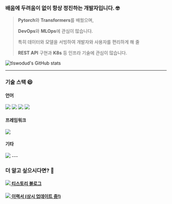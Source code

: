 <!--
**umi0410/umi0410** is a ✨ _special_ ✨ repository because its `README.md` (this file) appears on your GitHub profile.

Here are some ideas to get you started:

- 🔭 I’m currently working on ...
- 🌱 I’m currently learning ...
- 👯 I’m looking to collaborate on ...
- 🤔 I’m looking for help with ...
- 💬 Ask me about ...
- 📫 How to reach me: ...
- 😄 Pronouns: ...
- ⚡ Fun fact: ...
-->
<!-- 
shields.io 참고: https://shields.io/
icon 참고: https://simpleicons.org/?q=go
 -->

### 배움에 두려움이 없이 항상 정진하는 개발자입니다. 🤓

> 
> **Pytorch**와 **Transformers**를 배웠으며,
>
> **DevOps**와 **MLOps**에 관심이 많습니다.
> 
> 특히 데이터와 모델을 서빙하여 개발자와 사용자를 편리하게 해 줄
> 
> **REST API** 구현과 **K8s** 등 인프라 기술에 관심이 많습니다.


![tlswodud's GitHub stats](https://github-readme-stats.vercel.app/api?username=tlswodud&count_private=true&show_icons=true&theme=github_dark)

---

### 기술 스택 😄

#### 언어
<img src="https://img.shields.io/badge/Python-3776AB?style=flat&logo=python&logoColor=white"/>  <img src="https://img.shields.io/badge/JavaScript-F7DF1E?&style=flat&logo=Java&logoColor=white"/>
<img src="https://img.shields.io/badge/JavaScript-F7DF1E?&style=flat&logo=C++&logoColor=white"/>
<img src="https://img.shields.io/badge/JavaScript-F7DF1E?&style=flat&logo=C#&logoColor=white"/>

#### 프레임워크

<img src="https://img.shields.io/badge/PyTorch-EE4C2C?&style=flat&logo=PyTorch&logoColor=white"/>  

#### 기타

   <img src="https://img.shields.io/badge/Docker-2496ED?style=flat&logo=docker&logoColor=white"/>  
---

### 더 알고 싶으시다면? 🤗

#### [<img src="https://img.shields.io/badge/Tistory-000000?style=flat&logo=Tistory&logoColor=white"/> 티스토리 블로그](https://fktshin.tistory.com/)
#### [<img src="https://img.shields.io/badge/Notion-000000?style=flat&logo=Notion&logoColor=white"/> 이력서 (상시 업데이트 중!)]([(https://www.notion.so/ea7eab8bf8e940aab47ae03205671d43))
